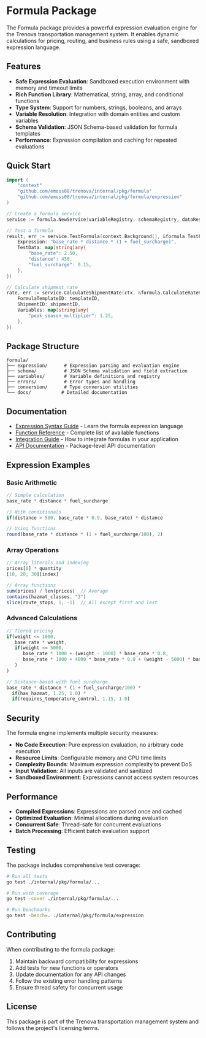 # Formula Package

The Formula package provides a powerful expression evaluation engine for the Trenova transportation management system. It enables dynamic calculations for pricing, routing, and business rules using a safe, sandboxed expression language.

## Features

- **Safe Expression Evaluation**: Sandboxed execution environment with memory and timeout limits
- **Rich Function Library**: Mathematical, string, array, and conditional functions
- **Type System**: Support for numbers, strings, booleans, and arrays
- **Variable Resolution**: Integration with domain entities and custom variables
- **Schema Validation**: JSON Schema-based validation for formula templates
- **Performance**: Expression compilation and caching for repeated evaluations

## Quick Start

```go
import (
    "context"
    "github.com/emoss08/trenova/internal/pkg/formula"
    "github.com/emoss08/trenova/internal/pkg/formula/expression"
)

// Create a formula service
service := formula.NewService(variableRegistry, schemaRegistry, dataResolver)

// Test a formula
result, err := service.TestFormula(context.Background(), &formula.TestFormulaRequest{
    Expression: "base_rate * distance * (1 + fuel_surcharge)",
    TestData: map[string]any{
        "base_rate": 2.50,
        "distance": 450,
        "fuel_surcharge": 0.15,
    },
})

// Calculate shipment rate
rate, err := service.CalculateShipmentRate(ctx, &formula.CalculateRateRequest{
    FormulaTemplateID: templateID,
    ShipmentID: shipmentID,
    Variables: map[string]any{
        "peak_season_multiplier": 1.25,
    },
})
```

## Package Structure

```
formula/
├── expression/      # Expression parsing and evaluation engine
├── schema/          # JSON Schema validation and field extraction  
├── variables/       # Variable definitions and registry
├── errors/          # Error types and handling
├── conversion/      # Type conversion utilities
└── docs/           # Detailed documentation
```

## Documentation

- [Expression Syntax Guide](docs/expression-syntax.md) - Learn the formula expression language
- [Function Reference](docs/function-reference.md) - Complete list of available functions
- [Integration Guide](docs/integration-guide.md) - How to integrate formulas in your application
- [API Documentation](docs/api/) - Package-level API documentation

## Expression Examples

### Basic Arithmetic
```javascript
// Simple calculation
base_rate * distance * fuel_surcharge

// With conditionals
if(distance > 500, base_rate * 0.9, base_rate) * distance

// Using functions
round(base_rate * distance * (1 + fuel_surcharge/100), 2)
```

### Array Operations
```javascript
// Array literals and indexing
prices[0] * quantity
[10, 20, 30][index]

// Array functions
sum(prices) / len(prices)  // Average
contains(hazmat_classes, "3")
slice(route_stops, 1, -1)  // All except first and last
```

### Advanced Calculations
```javascript
// Tiered pricing
if(weight <= 1000, 
   base_rate * weight,
   if(weight <= 5000,
      base_rate * 1000 + (weight - 1000) * base_rate * 0.8,
      base_rate * 1000 + 4000 * base_rate * 0.8 + (weight - 5000) * base_rate * 0.6
   )
)

// Distance-based with fuel surcharge
base_rate * distance * (1 + fuel_surcharge/100) * 
  if(has_hazmat, 1.25, 1.0) *
  if(requires_temperature_control, 1.15, 1.0)
```

## Security

The formula engine implements multiple security measures:

- **No Code Execution**: Pure expression evaluation, no arbitrary code execution
- **Resource Limits**: Configurable memory and CPU time limits
- **Complexity Bounds**: Maximum expression complexity to prevent DoS
- **Input Validation**: All inputs are validated and sanitized
- **Sandboxed Environment**: Expressions cannot access system resources

## Performance

- **Compiled Expressions**: Expressions are parsed once and cached
- **Optimized Evaluation**: Minimal allocations during evaluation
- **Concurrent Safe**: Thread-safe for concurrent evaluations
- **Batch Processing**: Efficient batch evaluation support

## Testing

The package includes comprehensive test coverage:

```bash
# Run all tests
go test ./internal/pkg/formula/...

# Run with coverage
go test -cover ./internal/pkg/formula/...

# Run benchmarks
go test -bench=. ./internal/pkg/formula/expression
```

## Contributing

When contributing to the formula package:

1. Maintain backward compatibility for expressions
2. Add tests for new functions or operators
3. Update documentation for any API changes
4. Follow the existing error handling patterns
5. Ensure thread safety for concurrent usage

## License

This package is part of the Trenova transportation management system and follows the project's licensing terms.